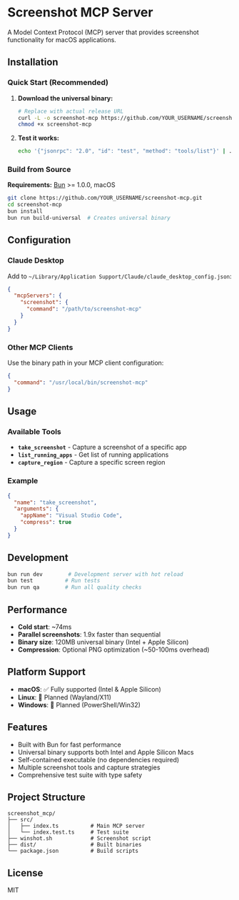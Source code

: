 # Screenshot MCP Server

A Model Context Protocol (MCP) server that provides screenshot functionality for macOS applications.

## Installation

### Quick Start (Recommended)

1. **Download the universal binary:**

   ```bash
   # Replace with actual release URL
   curl -L -o screenshot-mcp https://github.com/YOUR_USERNAME/screenshot-mcp/releases/latest/download/screenshot-mcp-universal
   chmod +x screenshot-mcp
   ```

2. **Test it works:**

   ```bash
   echo '{"jsonrpc": "2.0", "id": "test", "method": "tools/list"}' | ./screenshot-mcp
   ```

### Build from Source

**Requirements:** [Bun](https://bun.sh) >= 1.0.0, macOS

```bash
git clone https://github.com/YOUR_USERNAME/screenshot-mcp.git
cd screenshot-mcp
bun install
bun run build-universal  # Creates universal binary
```

## Configuration

### Claude Desktop

Add to `~/Library/Application Support/Claude/claude_desktop_config.json`:

```json
{
  "mcpServers": {
    "screenshot": {
      "command": "/path/to/screenshot-mcp"
    }
  }
}
```

### Other MCP Clients

Use the binary path in your MCP client configuration:

```json
{
  "command": "/usr/local/bin/screenshot-mcp"
}
```

## Usage

### Available Tools

- **`take_screenshot`** - Capture a screenshot of a specific app
- **`list_running_apps`** - Get list of running applications
- **`capture_region`** - Capture a specific screen region

### Example

```json
{
  "name": "take_screenshot",
  "arguments": {
    "appName": "Visual Studio Code",
    "compress": true
  }
}
```

## Development

```bash
bun run dev        # Development server with hot reload
bun test          # Run tests
bun run qa        # Run all quality checks
```

## Performance

- **Cold start**: ~74ms
- **Parallel screenshots**: 1.9x faster than sequential
- **Binary size**: 120MB universal binary (Intel + Apple Silicon)
- **Compression**: Optional PNG optimization (~50-100ms overhead)

## Platform Support

- **macOS**: ✅ Fully supported (Intel & Apple Silicon)
- **Linux**: 🚧 Planned (Wayland/X11)
- **Windows**: 🚧 Planned (PowerShell/Win32)

## Features

- Built with Bun for fast performance
- Universal binary supports both Intel and Apple Silicon Macs
- Self-contained executable (no dependencies required)
- Multiple screenshot tools and capture strategies
- Comprehensive test suite with type safety

## Project Structure

```text
screenshot_mcp/
├── src/
│   ├── index.ts          # Main MCP server
│   └── index.test.ts     # Test suite
├── winshot.sh            # Screenshot script
├── dist/                 # Built binaries
└── package.json          # Build scripts
```

## License

MIT

